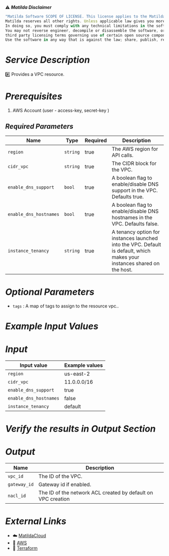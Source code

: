 :warning: ***Matilda Disclaimer***
```javascript
"Matilda Software SCOPE OF LICENSE. This license applies to the Matilda cloud product. The software is licensed, not sold. This agreement only gives you some rights to use the software. 
Matilda reserves all other rights. Unless applicable law gives you more rights despite this limitation, you may use the software only as expressly permitted in this agreement. 
In doing so, you must comply with any technical limitations in the software that only allow you to use it in certain ways. 
You may not reverse engineer, decompile or disassemble the software, or otherwise attempt to derive the source code for the software except and solely to the extent required by 
third party licensing terms governing use of certain open source components that may be included in the software; remove, minimize, block or modify any notices of Matilda or its suppliers in the software.
Use the software in any way that is against the law; share, publish, rent or lease the software, or provide the software as a offering for others to use."
```

# *Service Description*
:hash: Provides a VPC resource.

# *Prerequisites*
1. AWS Account (user - access-key, secret-key )


## *Required Parameters*
| Name | Type | Required | Description |
| --- | --- | --- | --- |
| `region` | `string` | true | The AWS region for API calls. |
|`cidr_vpc` | `string` | true| The CIDR block for the VPC. |
| `enable_dns_support` | `bool` | true | A boolean flag to enable/disable DNS support in the VPC. Defaults true. |
|`enable_dns_hostnames` | `bool` | true | A boolean flag to enable/disable DNS hostnames in the VPC. Defaults false. |
| `instance_tenancy` | `string` | true | A tenancy option for instances launched into the VPC. Default is default, which makes your instances shared on the host. |


# *Optional Parameters*
* `tags` : 	 A map of tags to assign to the resource vpc..


# *Example Input Values*
# *Input*

| Input value                       | Example values                                                                           |
|-----------------------------------|------------------------------------------------------------------------------------------|
| `region`                          | us-east-2                                                                                | 
| `cidr_vpc`                        | 11.0.0.0/16                                                                              |
| `enable_dns_support`              | true                                                                                     |
| `enable_dns_hostnames`            | false                                                                                    | 
| `instance_tenancy`                | default                                                                                  |


# *Verify the results in Output Section*
# *Output*
| Name | Description |
| ------------- | ------------- |
|  `vpc_id` | The ID of the VPC. |
|  `gateway_id` | Gateway id if enabled. |
|  `nacl_id` | The ID of the network ACL created by default on VPC creation |


# *External Links*
* :cloud: [MatildaCloud](https://www.matildacloud.com/docs/ "Matildacloud")
* :link: [AWS](https://aws.amazon.com/console/)
* :link: [Terraform](https://registry.terraform.io/providers/hashicorp/aws/latest/docs)